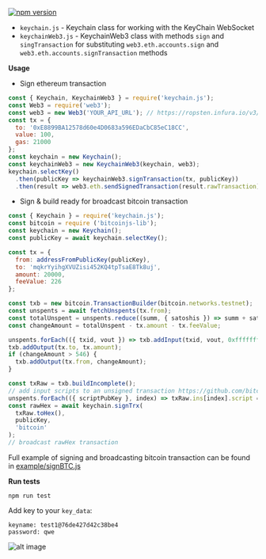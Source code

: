 

[![npm version](https://badge.fury.io/js/keychain.js.svg)](https://badge.fury.io/js/keychain.js)

* `keychain.js` - Keychain class for working with the KeyChain WebSocket
* `keychainWeb3.js` - KeychainWeb3 class with methods `sign` and `singTransaction` for substituting `web3.eth.accounts.sign` and `web3.eth.accounts.signTransaction` methods

**Usage**

* Sign ethereum transaction 
```javascript
const { Keychain, KeychainWeb3 } = require('keychain.js');
const Web3 = require('web3');
const web3 = new Web3('YOUR_API_URL'); // https://ropsten.infura.io/v3/046804e3dd3240b09834531326f310cf
const tx = {
  to: '0xE8899BA12578d60e4D0683a596EDaCbC85eC18CC',
  value: 100,
  gas: 21000
};
const keychain = new Keychain();
const keychainWeb3 = new KeychainWeb3(keychain, web3);
keychain.selectKey()
  .then(publicKey => keychainWeb3.signTransaction(tx, publicKey))
  .then(result => web3.eth.sendSignedTransaction(result.rawTransaction));
```

* Sign & build ready for broadcast bitcoin transaction 

```javascript
const { Keychain } = require('keychain.js');
const bitcoin = require ('bitcoinjs-lib');
const keychain = new Keychain();
const publicKey = await keychain.selectKey();

const tx = {
  from: addressFromPublicKey(publicKey),
  to: 'mqkrYyihgXVUZisi452KQ4tpTsaE8Tk8uj',
  amount: 20000,
  feeValue: 226
};

const txb = new bitcoin.TransactionBuilder(bitcoin.networks.testnet);
const unspents = await fetchUnspents(tx.from);
const totalUnspent = unspents.reduce((summ, { satoshis }) => summ + satoshis, 0);
const changeAmount = totalUnspent - tx.amount - tx.feeValue;

unspents.forEach(({ txid, vout }) => txb.addInput(txid, vout, 0xfffffffe));
txb.addOutput(tx.to, tx.amount);
if (changeAmount > 546) {
  txb.addOutput(tx.from, changeAmount);
}

const txRaw = txb.buildIncomplete();
// add input scripts to an unsigned transaction https://github.com/bitcoinjs/bitcoinjs-lib/issues/1011#issuecomment-368394185
unspents.forEach(({ scriptPubKey }, index) => txRaw.ins[index].script = Buffer.from(scriptPubKey, 'hex'));
const rawHex = await keychain.signTrx(
  txRaw.toHex(),
  publicKey,
  'bitcoin'
);
// broadcast rawHex transaction
```
Full example of signing and broadcasting bitcoin transaction can be found in [example/signBTC.js](example/signBTC.js)

**Run tests**

```
npm run test
```
Add key to your `key_data`:
```
keyname: test1@76de427d42c38be4
password: qwe
```

![alt image](https://raw.githubusercontent.com/cypherpunk99/web3override/master/screencast.gif)

